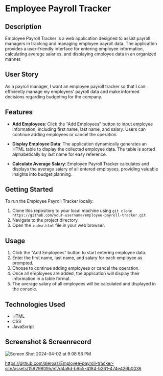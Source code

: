 # Employee Payroll Tracker

## Description

Employee Payroll Tracker is a web application designed to assist payroll managers in tracking and managing employee payroll data. The application provides a user-friendly interface for entering employee information, calculating average salaries, and displaying employee data in an organized manner.

## User Story

As a payroll manager, I want an employee payroll tracker so that I can efficiently manage my employees' payroll data and make informed decisions regarding budgeting for the company.

## Features

- **Add Employees**: Click the "Add Employees" button to input employee information, including first name, last name, and salary. Users can continue adding employees or cancel the operation.
  
- **Display Employee Data**: The application dynamically generates an HTML table to display the collected employee data. The table is sorted alphabetically by last name for easy reference.

- **Calculate Average Salary**: Employee Payroll Tracker calculates and displays the average salary of all entered employees, providing valuable insights into budget planning.

## Getting Started

To run the Employee Payroll Tracker locally:

1. Clone this repository to your local machine using `git clone https://github.com/your-username/employee-payroll-tracker.git`
2. Navigate to the project directory.
3. Open the `index.html` file in your web browser.

## Usage

1. Click the "Add Employees" button to start entering employee data.
2. Enter the first name, last name, and salary for each employee as prompted.
3. Choose to continue adding employees or cancel the operation.
4. Once all employees are added, the application will display their information in a table format.
5. The average salary of all employees will be calculated and displayed in the console.

## Technologies Used

- HTML
- CSS
- JavaScript

## Screenshot & Screenrecord 


![Screen Shot 2024-04-02 at 9 08 56 PM](https://github.com/aleroas/Employee-payroll-tracker-site/assets/159299095/57768d16-feb0-4c57-a1f1-a73489adb41b)

https://github.com/aleroas/Employee-payroll-tracker-site/assets/159299095/ef7d4a8d-b655-4184-b261-474e426b0036



